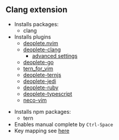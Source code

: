 ## Clang extension

- Installs packages:
  - clang
- Installs plugins
  - [deoplete.nvim](https://github.com/Shougo/deoplete.nvim)
  - [deoplete-clang](https://github.com/zchee/deoplete-clang)
    - [advanced settings](https://github.com/zchee/deoplete-clang#available-settings)
  - [deoplete-go](https://github.com/zchee/deoplete-go)
  - [tern_for_vim](https://github.com/ternjs/tern_for_vim)
  - [deoplete-ternjs](https://github.com/carlitux/deoplete-ternjs)
  - [deoplete-jedi](https://github.com/zchee/deoplete-jedi)
  - [deoplete-ruby](https://github.com/fishbullet/deoplete-ruby)
  - [deoplete-typescript](https://github.com/mhartington/deoplete-typescript)
  - [neco-vim](https://github.com/Shougo/neco-vim)

* Installs npm packages:
  - tern
* Enables manual complete by `Ctrl-Space`
* Key mapping see [here](map.vim)
